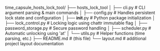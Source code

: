 time_capsule_hosts_lock_tool/
├── hosts_lock_tool
│   ├── cli.py                 # CLI argument parsing & main commands
│   ├── config.py              # Handles persistent lock state and configuration
│   ├── __init__.py            # Python package initialization
│   ├── lock_control.py        # Locking logic using chattr immutable flag
│   ├── password_storage.py    # Secure password handling
│   ├── scheduler.py           # Automatic unlocking using 'at'
│   └── utils.py               # Helper functions (time parsing, etc.)
├── README.md                  # (this file)
└── layout.md                  # additional project layout documentation

